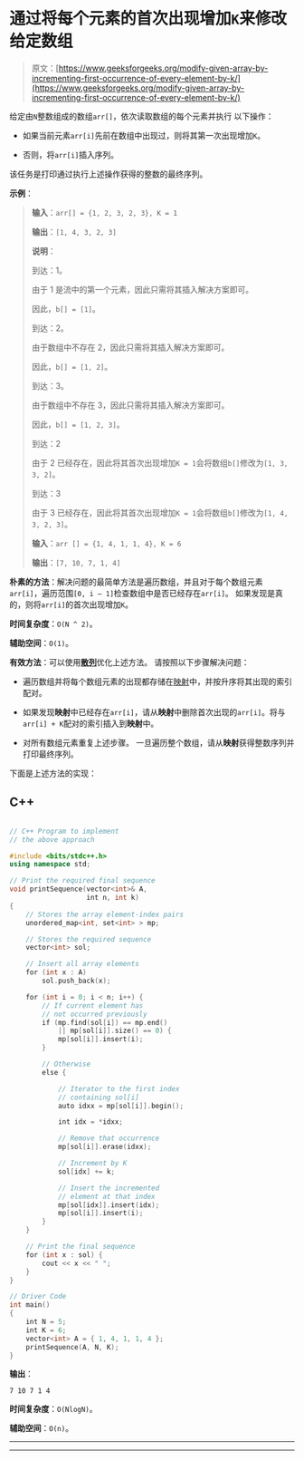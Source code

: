 # 通过将每个元素的首次出现增加`K`来修改给定数组

> 原文：[https://www.geeksforgeeks.org/modify-given-array-by-incrementing-first-occurrence-of-every-element-by-k/](https://www.geeksforgeeks.org/modify-given-array-by-incrementing-first-occurrence-of-every-element-by-k/)



给定由`N`整数组成的数组`arr[]`，依次读取数组的每个元素并执行 以下操作：

*   如果当前元素`arr[i]`先前在数组中出现过，则将其第一次出现增加`K`。

*   否则，将`arr[i]`插入序列。

该任务是打印通过执行上述操作获得的整数的最终序列。

**示例**：

> **输入**：`arr[] = {1, 2, 3, 2, 3}, K = 1`
>
> **输出**：`[1, 4, 3, 2, 3] `
>
> **说明**：
> 
> 到达：1。
>
> 由于 1 是流中的第一个元素，因此只需将其插入解决方案即可。
>
> 因此，`b[] = [1]`。
> 
> 到达：2。
>
> 由于数组中不存在 2，因此只需将其插入解决方案即可。
>
> 因此，`b[] = [1, 2]`。
> 
> 到达：3。
>
> 由于数组中不存在 3，因此只需将其插入解决方案即可。
>
> 因此，`b[] = [1, 2, 3]`。
> 
> 到达：2
>
> 由于 2 已经存在，因此将其首次出现增加`K = 1`会将数组`b[]`修改为`[1, 3, 3, 2]`。
> 
> 到达：3
>
> 由于 3 已经存在，因此将其首次出现增加`K = 1`会将数组`b[]`修改为`[1, 4, 3, 2, 3]`。
> 
> **输入**：`arr [] = {1, 4, 1, 1, 4}, K = 6`
>
> **输出**：`[7, 10, 7, 1, 4]`

**朴素的方法**：解决问题的最简单方法是遍历数组，并且对于每个数组元素`arr[i]`，遍历范围`[0, i – 1]`检查数组中是否已经存在`arr[i]`。 如果发现是真的，则将`arr[i]`的首次出现增加`K`。

**时间复杂度**：`O(N ^ 2)`。

**辅助空间**：`O(1)`。

**有效方法**：可以使用[**散列**](http://www.geeksforgeeks.org/hashing-data-structure/)优化上述方法。 请按照以下步骤解决问题：

*   遍历数组并将每个数组元素的出现都存储在[映射](http://www.geeksforgeeks.org/map-associative-containers-the-c-standard-template-library-stl/)中，并按升序将其出现的索引配对。

*   如果发现**映射**中已经存在`arr[i]`，请从**映射**中删除首次出现的`arr[i]`。将与`arr[i] + K`配对的索引插入到**映射**中。

*   对所有数组元素重复上述步骤。 一旦遍历整个数组，请从**映射**获得整数序列并打印最终序列。

下面是上述方法的实现：

## C++

```cpp

// C++ Program to implement 
// the above approach 

#include <bits/stdc++.h> 
using namespace std; 

// Print the required final sequence 
void printSequence(vector<int>& A, 
                   int n, int k) 
{ 
    // Stores the array element-index pairs 
    unordered_map<int, set<int> > mp; 

    // Stores the required sequence 
    vector<int> sol; 

    // Insert all array elements 
    for (int x : A) 
        sol.push_back(x); 

    for (int i = 0; i < n; i++) { 
        // If current element has 
        // not occurred previously 
        if (mp.find(sol[i]) == mp.end() 
            || mp[sol[i]].size() == 0) { 
            mp[sol[i]].insert(i); 
        } 

        // Otherwise 
        else { 

            // Iterator to the first index 
            // containing sol[i] 
            auto idxx = mp[sol[i]].begin(); 

            int idx = *idxx; 

            // Remove that occurrence 
            mp[sol[i]].erase(idxx); 

            // Increment by K 
            sol[idx] += k; 

            // Insert the incremented 
            // element at that index 
            mp[sol[idx]].insert(idx); 
            mp[sol[i]].insert(i); 
        } 
    } 

    // Print the final sequence 
    for (int x : sol) { 
        cout << x << " "; 
    } 
} 

// Driver Code 
int main() 
{ 
    int N = 5; 
    int K = 6; 
    vector<int> A = { 1, 4, 1, 1, 4 }; 
    printSequence(A, N, K); 
}

```

**输出**：

```
7 10 7 1 4

```

**时间复杂度**：`O(NlogN)`。

**辅助空间**：`O(n)`。



* * *

* * *



